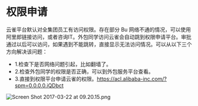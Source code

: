 # 权限申请

云雀平台默认对全集团员工有访问权限。存在部分 Bu 网络不通的情况，可以使用阿里郎链接访问，或者咨询IT。外包同学访问云雀会自动跳到权限申请平台。审批通过以后可以访问，如果遇到不能跳转，直接显示无法访问情况。可以从以下三个方向解决该问题：


- 1.检查下是否网络问题引起，比如翻墙了。
- 2.检查外包同学的权限是否正确，可以到外包服务平台查看。
- 3.直接到权限平台申请云雀的权限。https://acl.alibaba-inc.com/?spm=0.0.0.0.iQDbct 

![Screen Shot 2017-03-22 at 09.20.15.png](https://zos.alipayobjects.com/skylark/a17fb885-31df-4705-8273-19795f1f84ce/attach/3/b57e8fd49bb3288d/ScreenShot2017-03-22at09.20.15.png)